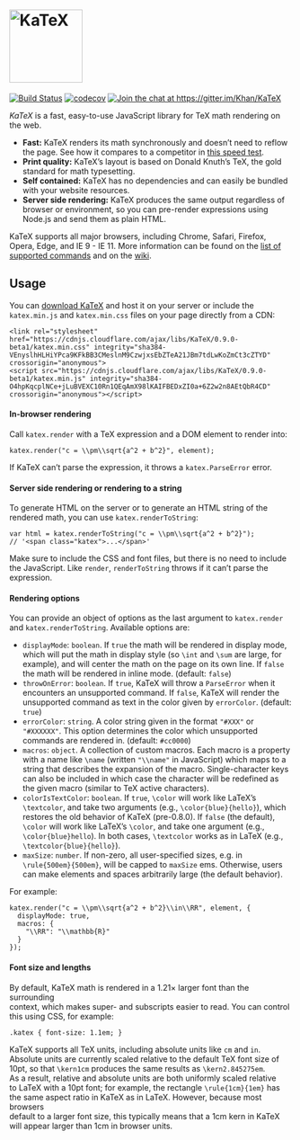 <h1 id="img-srchttpskhan.github.iokatexkatex-logo.svg-width130-altkatex"><a href="https://khan.github.io/KaTeX/"><img src="https://khan.github.io/KaTeX/katex-logo.svg" width="130" alt="KaTeX"></a></h1>
<p><a href="https://travis-ci.org/Khan/KaTeX"><img src="https://travis-ci.org/Khan/KaTeX.svg?branch=master" alt="Build Status"></a> <a href="https://codecov.io/gh/Khan/KaTeX"><img src="https://codecov.io/gh/Khan/KaTeX/branch/master/graph/badge.svg" alt="codecov"></a> <a href="https://gitter.im/Khan/KaTeX?utm_source=badge&amp;utm_medium=badge&amp;utm_campaign=pr-badge&amp;utm_content=badge"><img src="https://badges.gitter.im/Join%20Chat.svg" alt="Join the chat at https://gitter.im/Khan/KaTeX"></a></p>
<p><em>KaTeX</em> is a fast, easy-to-use JavaScript library for TeX math rendering on the web.</p>
<ul>
<li><strong>Fast:</strong> KaTeX renders its math synchronously and doesn’t need to reflow the page. See how it compares to a competitor in <a href="http://www.intmath.com/cg5/katex-mathjax-comparison.php">this speed test</a>.</li>
<li><strong>Print quality:</strong> KaTeX’s layout is based on Donald Knuth’s TeX, the gold standard for math typesetting.</li>
<li><strong>Self contained:</strong> KaTeX has no dependencies and can easily be bundled with your website resources.</li>
<li><strong>Server side rendering:</strong> KaTeX produces the same output regardless of browser or environment, so you can pre-render expressions using Node.js and send them as plain HTML.</li>
</ul>
<p>KaTeX supports all major browsers, including Chrome, Safari, Firefox, Opera, Edge, and IE 9 - IE 11. More information can be found on the <a href="https://khan.github.io/KaTeX/function-support.html">list of supported commands</a> and on the <a href="https://github.com/khan/katex/wiki">wiki</a>.</p>
<h2 id="usage">Usage</h2>
<p>You can <a href="https://github.com/khan/katex/releases">download KaTeX</a> and host it on your server or include the <code>katex.min.js</code> and <code>katex.min.css</code> files on your page directly from a CDN:</p>
<pre class=" language-html"><code class="prism  language-html"><span class="token tag"><span class="token tag"><span class="token punctuation">&lt;</span>link</span> <span class="token attr-name">rel</span><span class="token attr-value"><span class="token punctuation">=</span><span class="token punctuation">"</span>stylesheet<span class="token punctuation">"</span></span> <span class="token attr-name">href</span><span class="token attr-value"><span class="token punctuation">=</span><span class="token punctuation">"</span>https://cdnjs.cloudflare.com/ajax/libs/KaTeX/0.9.0-beta1/katex.min.css<span class="token punctuation">"</span></span> <span class="token attr-name">integrity</span><span class="token attr-value"><span class="token punctuation">=</span><span class="token punctuation">"</span>sha384-VEnyslhHLHiYPca9KFkBB3CMeslnM9CzwjxsEbZTeA21JBm7tdLwKoZmCt3cZTYD<span class="token punctuation">"</span></span> <span class="token attr-name">crossorigin</span><span class="token attr-value"><span class="token punctuation">=</span><span class="token punctuation">"</span>anonymous<span class="token punctuation">"</span></span><span class="token punctuation">&gt;</span></span>
<span class="token tag"><span class="token tag"><span class="token punctuation">&lt;</span>script</span> <span class="token attr-name">src</span><span class="token attr-value"><span class="token punctuation">=</span><span class="token punctuation">"</span>https://cdnjs.cloudflare.com/ajax/libs/KaTeX/0.9.0-beta1/katex.min.js<span class="token punctuation">"</span></span> <span class="token attr-name">integrity</span><span class="token attr-value"><span class="token punctuation">=</span><span class="token punctuation">"</span>sha384-O4hpKqcplNCe+jLuBVEXC10Rn1QEqAmX98lKAIFBEDxZI0a+6Z2w2n8AEtQbR4CD<span class="token punctuation">"</span></span> <span class="token attr-name">crossorigin</span><span class="token attr-value"><span class="token punctuation">=</span><span class="token punctuation">"</span>anonymous<span class="token punctuation">"</span></span><span class="token punctuation">&gt;</span></span><span class="token script language-javascript"></span><span class="token tag"><span class="token tag"><span class="token punctuation">&lt;/</span>script</span><span class="token punctuation">&gt;</span></span>
</code></pre>
<h4 id="in-browser-rendering">In-browser rendering</h4>
<p>Call <code>katex.render</code> with a TeX expression and a DOM element to render into:</p>
<pre class=" language-js"><code class="prism  language-js">katex<span class="token punctuation">.</span><span class="token function">render</span><span class="token punctuation">(</span><span class="token string">"c = \\pm\\sqrt{a^2 + b^2}"</span><span class="token punctuation">,</span> element<span class="token punctuation">)</span><span class="token punctuation">;</span>
</code></pre>
<p>If KaTeX can’t parse the expression, it throws a <code>katex.ParseError</code> error.</p>
<h4 id="server-side-rendering-or-rendering-to-a-string">Server side rendering or rendering to a string</h4>
<p>To generate HTML on the server or to generate an HTML string of the rendered math, you can use <code>katex.renderToString</code>:</p>
<pre class=" language-js"><code class="prism  language-js"><span class="token keyword">var</span> html <span class="token operator">=</span> katex<span class="token punctuation">.</span><span class="token function">renderToString</span><span class="token punctuation">(</span><span class="token string">"c = \\pm\\sqrt{a^2 + b^2}"</span><span class="token punctuation">)</span><span class="token punctuation">;</span>
<span class="token comment">// '&lt;span class="katex"&gt;...&lt;/span&gt;'</span>
</code></pre>
<p>Make sure to include the CSS and font files, but there is no need to include the JavaScript. Like <code>render</code>, <code>renderToString</code> throws if it can’t parse the expression.</p>
<h4 id="rendering-options">Rendering options</h4>
<p>You can provide an object of options as the last argument to <code>katex.render</code> and <code>katex.renderToString</code>. Available options are:</p>
<ul>
<li><code>displayMode</code>: <code>boolean</code>. If <code>true</code> the math will be rendered in display mode, which will put the math in display style (so <code>\int</code> and <code>\sum</code> are large, for example), and will center the math on the page on its own line. If <code>false</code> the math will be rendered in inline mode. (default: <code>false</code>)</li>
<li><code>throwOnError</code>: <code>boolean</code>. If <code>true</code>, KaTeX will throw a <code>ParseError</code> when it encounters an unsupported command. If <code>false</code>, KaTeX will render the unsupported command as text in the color given by <code>errorColor</code>. (default: <code>true</code>)</li>
<li><code>errorColor</code>: <code>string</code>. A color string given in the format <code>"#XXX"</code> or <code>"#XXXXXX"</code>. This option determines the color which unsupported commands are rendered in. (default: <code>#cc0000</code>)</li>
<li><code>macros</code>: <code>object</code>. A collection of custom macros. Each macro is a property with a name like <code>\name</code> (written <code>"\\name"</code> in JavaScript) which maps to a string that describes the expansion of the macro. Single-character keys can also be included in which case the character will be redefined as the given macro (similar to TeX active characters).</li>
<li><code>colorIsTextColor</code>: <code>boolean</code>. If <code>true</code>, <code>\color</code> will work like LaTeX’s <code>\textcolor</code>, and take two arguments (e.g., <code>\color{blue}{hello}</code>), which restores the old behavior of KaTeX (pre-0.8.0). If <code>false</code> (the default), <code>\color</code> will work like LaTeX’s <code>\color</code>, and take one argument (e.g., <code>\color{blue}hello</code>).  In both cases, <code>\textcolor</code> works as in LaTeX (e.g., <code>\textcolor{blue}{hello}</code>).</li>
<li><code>maxSize</code>: <code>number</code>. If non-zero, all user-specified sizes, e.g. in <code>\rule{500em}{500em}</code>, will be capped to <code>maxSize</code> ems. Otherwise, users can make elements and spaces arbitrarily large (the default behavior).</li>
</ul>
<p>For example:</p>
<pre class=" language-js"><code class="prism  language-js">katex<span class="token punctuation">.</span><span class="token function">render</span><span class="token punctuation">(</span><span class="token string">"c = \\pm\\sqrt{a^2 + b^2}\\in\\RR"</span><span class="token punctuation">,</span> element<span class="token punctuation">,</span> <span class="token punctuation">{</span>
  displayMode<span class="token punctuation">:</span> <span class="token boolean">true</span><span class="token punctuation">,</span>
  macros<span class="token punctuation">:</span> <span class="token punctuation">{</span>
    <span class="token string">"\\RR"</span><span class="token punctuation">:</span> <span class="token string">"\\mathbb{R}"</span>
  <span class="token punctuation">}</span>
<span class="token punctuation">}</span><span class="token punctuation">)</span><span class="token punctuation">;</span>
</code></pre>
<h4 id="font-size-and-lengths">Font size and lengths</h4>
<p>By default, KaTeX math is rendered in a 1.21× larger font than the surrounding<br>
context, which makes super- and subscripts easier to read. You can control<br>
this using CSS, for example:</p>
<pre class=" language-css"><code class="prism  language-css"><span class="token selector"><span class="token class">.katex</span> </span><span class="token punctuation">{</span> <span class="token property">font-size</span><span class="token punctuation">:</span> <span class="token number">1.1</span>em<span class="token punctuation">;</span> <span class="token punctuation">}</span>
</code></pre>
<p>KaTeX supports all TeX units, including absolute units like <code>cm</code> and <code>in</code>.<br>
Absolute units are currently scaled relative to the default TeX font size of<br>
10pt, so that <code>\kern1cm</code> produces the same results as <code>\kern2.845275em</code>.<br>
As a result, relative and absolute units are both uniformly scaled relative<br>
to LaTeX with a 10pt font; for example, the rectangle <code>\rule{1cm}{1em}</code> has<br>
the same aspect ratio in KaTeX as in LaTeX.  However, because most browsers<br>
default to a larger font size, this typically means that a 1cm kern in KaTeX<br>
will appear larger than 1cm in browser units.</p>


